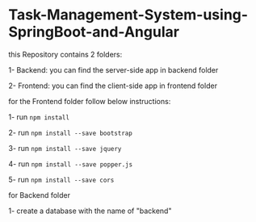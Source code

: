 # Task-Management-System-using-SpringBoot-and-Angular

this Repository contains 2 folders:

1- Backend: you can find the server-side app in backend folder

2- Frontend: you can find the client-side app in frontend folder


for the Frontend folder follow below instructions:

1- run `npm install`

2- run `npm install --save bootstrap`

3- run `npm install --save jquery`

4- run `npm install --save popper.js`

5- run `npm install --save cors`

for Backend folder 

1- create a database with the name of "backend"
